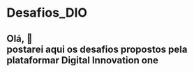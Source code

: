 # Desafios_DIO

<meta charset="utf-8">

<h2>Olá, &#x1F44B;
<br>postarei aqui os desafios propostos pela plataformar Digital Innovation one </h2>
